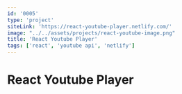 ```yaml
---
id: '0005'
type: 'project'
siteLink: 'https://react-youtube-player.netlify.com/'
image: "../../assets/projects/react-youtube-image.png"
title: 'React Youtube Player'
tags: ['react', 'youtube api', 'netlify']
---
```


# React Youtube Player